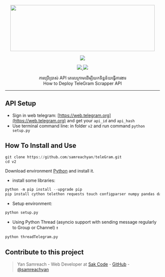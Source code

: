 <p align="center">
  <img src="https://raw.githubusercontent.com/samreachyan /TeleGram/master/.image/20191203_205322.jpg" width="470" height="150">
</p>

<p align="center"><img src="https://img.shields.io/badge/Version-3.1-brightgreen"></p>
<p align="center">
  <a href="https://github.com/th3unkn0n">
    <img src="https://img.shields.io/github/followers/th3unkn0n?label=Follow&style=social">
  </a>
  <a href="https://github.com/th3unkn0n/TeleGram-Group-Scraper">
    <img src="https://img.shields.io/github/stars/th3unkn0n/TeleGram-Group-Scraper?style=social">
  </a>
</p>
<p align="center">
  ការប្រើប្រាស់ API តេលេក្រាមដើម្បីយកទិន្នន័យធ្វើការងារ
  <br>How to Deploy TeleGram Scrapper API
</p>
<p align="center">
</p>

---

## API Setup

- Sign in web telegram: [https://web.telegram.org](https://web.telegram.org) and get your `api_id` and `api_hash`
- Use terminal command line: in folder `v2` and run command `python setup.py`

## How To Install and Use

```py
git clone https://github.com/samreachyan/teleGram.git
cd v2
```

Download environment [Python](https://www.python.org/downloads/) and install it.

- install some libraries:

```py
python -m pip install --upgrade pip
pip install cython telethon requests touch configparser numpy pandas dataframe_image
```

- Setup environment:

```py
python setup.py
```

- Using Python Thread (asyncio support with sending message regularly to Group or Channel) ៖

```py
python threadTelegram.py
```

## Contribute to this project

> Yan Samreach - Web Developer at [Sak Code](https://sakcode.net/) - [GitHub](https://github.com/samreachyan/TeleGram) - [@samreachyan](https://t.me/samreachyan)
